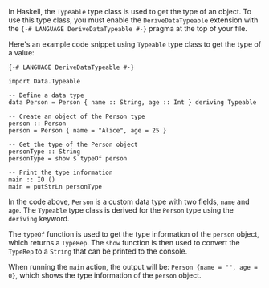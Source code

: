 In Haskell, the `Typeable` type class is used to get the type of an object. To use this type class, you must enable the `DeriveDataTypeable` extension with the `{-# LANGUAGE DeriveDataTypeable #-}` pragma at the top of your file.

Here's an example code snippet using `Typeable` type class to get the type of a value:

```
{-# LANGUAGE DeriveDataTypeable #-}

import Data.Typeable

-- Define a data type
data Person = Person { name :: String, age :: Int } deriving Typeable

-- Create an object of the Person type
person :: Person
person = Person { name = "Alice", age = 25 }

-- Get the type of the Person object
personType :: String
personType = show $ typeOf person

-- Print the type information
main :: IO ()
main = putStrLn personType
```

In the code above, `Person` is a custom data type with two fields, `name` and `age`. The `Typeable` type class is derived for the `Person` type using the `deriving` keyword. 

The `typeOf` function is used to get the type information of the `person` object, which returns a `TypeRep`. The `show` function is then used to convert the `TypeRep` to a `String` that can be printed to the console.

When running the `main` action, the output will be: `Person {name = "", age = 0}`, which shows the type information of the `person` object.

